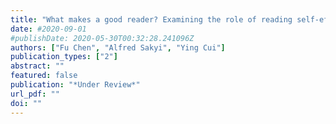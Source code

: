 ```yaml
---
title: "What makes a good reader? Examining the role of reading self-efficacy through multilevel structural equation modeling"
date: #2020-09-01
#publishDate: 2020-05-30T00:32:28.241096Z
authors: ["Fu Chen", "Alfred Sakyi", "Ying Cui"]
publication_types: ["2"]
abstract: ""
featured: false
publication: "*Under Review*"
url_pdf: ""
doi: ""
---
```



